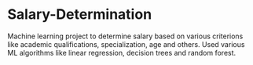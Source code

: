 # Salary-Determination
Machine learning project to determine salary based on various criterions like academic qualifications, specialization, age and others.
Used various ML algorithms like linear regression, decision trees and random forest.

